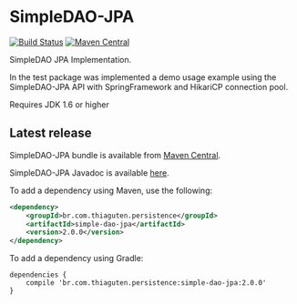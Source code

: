 # SimpleDAO-JPA

[![Build Status](https://travis-ci.org/thiaguten/simple-dao-jpa.svg)](https://travis-ci.org/thiaguten/simple-dao-jpa)
[![Maven Central](https://maven-badges.herokuapp.com/maven-central/br.com.thiaguten.persistence/simple-dao-jpa/badge.svg)](https://maven-badges.herokuapp.com/maven-central/br.com.thiaguten.persistence/simple-dao-jpa)

SimpleDAO JPA Implementation.

In the test package was implemented a demo usage example using the SimpleDAO-JPA API with SpringFramework and HikariCP connection pool.

Requires JDK 1.6 or higher

## Latest release

SimpleDAO-JPA bundle is available from [Maven Central](http://search.maven.org/).

SimpleDAO-JPA Javadoc is available [here](http://thiaguten.github.io/simple-dao-jpa/apidocs/).

To add a dependency using Maven, use the following:

```xml
<dependency>
    <groupId>br.com.thiaguten.persistence</groupId>
    <artifactId>simple-dao-jpa</artifactId>
    <version>2.0.0</version>
</dependency>
```

To add a dependency using Gradle:

```
dependencies {
    compile 'br.com.thiaguten.persistence:simple-dao-jpa:2.0.0'
}
```

